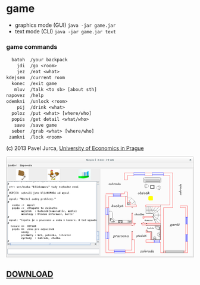 # game

* graphics mode (GUI) `java -jar game.jar`
* text mode (CLI) `java -jar game.jar text`

### game commands

```
  batoh  /your backpack
    jdi  /go <room>
    jez  /eat <what>
kdejsem  /current room
  konec  /exit game
   mluv  /talk <to sb> [about sth]
napovez  /help
odemkni  /unlock <room>
    pij  /drink <what>
  poloz  /put <what> [where/who]
  popis  /get detail <what/who>
   save  /save game
  seber  /grab <what> [where/who]
 zamkni  /lock <room>
 ```

(c) 2013 Pavel Jurca, [University of Economics in Prague](https://isis.vse.cz/katalog/syllabus.pl?predmet=82362;typ=1;jazyk=3;vystup=1;lang=en)

![game](screenshots/game.png)

## [DOWNLOAD](https://github.com/paveljurca/game/tree/master/download)
